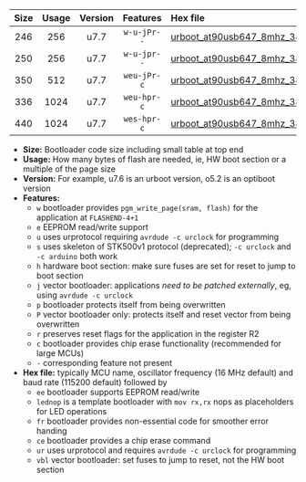|Size|Usage|Version|Features|Hex file|
|:-:|:-:|:-:|:-:|:--|
|246|256|u7.7|`w-u-jPr--`|[urboot_at90usb647_8mhz_38400bps_lednop_ur_vbl.hex](https://raw.githubusercontent.com/stefanrueger/urboot.hex/main/mcus/at90usb647/fcpu_8mhz/38400_bps/urboot_at90usb647_8mhz_38400bps_lednop_ur_vbl.hex)|
|250|256|u7.7|`w-u-jpr--`|[urboot_at90usb647_8mhz_38400bps_lednop_fr_ur_vbl.hex](https://raw.githubusercontent.com/stefanrueger/urboot.hex/main/mcus/at90usb647/fcpu_8mhz/38400_bps/urboot_at90usb647_8mhz_38400bps_lednop_fr_ur_vbl.hex)|
|350|512|u7.7|`weu-jPr-c`|[urboot_at90usb647_8mhz_38400bps_ee_lednop_fr_ce_ur_vbl.hex](https://raw.githubusercontent.com/stefanrueger/urboot.hex/main/mcus/at90usb647/fcpu_8mhz/38400_bps/urboot_at90usb647_8mhz_38400bps_ee_lednop_fr_ce_ur_vbl.hex)|
|336|1024|u7.7|`weu-hpr-c`|[urboot_at90usb647_8mhz_38400bps_ee_lednop_fr_ce_ur.hex](https://raw.githubusercontent.com/stefanrueger/urboot.hex/main/mcus/at90usb647/fcpu_8mhz/38400_bps/urboot_at90usb647_8mhz_38400bps_ee_lednop_fr_ce_ur.hex)|
|440|1024|u7.7|`wes-hpr-c`|[urboot_at90usb647_8mhz_38400bps_ee_lednop_fr_ce.hex](https://raw.githubusercontent.com/stefanrueger/urboot.hex/main/mcus/at90usb647/fcpu_8mhz/38400_bps/urboot_at90usb647_8mhz_38400bps_ee_lednop_fr_ce.hex)|

- **Size:** Bootloader code size including small table at top end
- **Usage:** How many bytes of flash are needed, ie, HW boot section or a multiple of the page size
- **Version:** For example, u7.6 is an urboot version, o5.2 is an optiboot version
- **Features:**
  + `w` bootloader provides `pgm_write_page(sram, flash)` for the application at `FLASHEND-4+1`
  + `e` EEPROM read/write support
  + `u` uses urprotocol requiring `avrdude -c urclock` for programming
  + `s` uses skeleton of STK500v1 protocol (deprecated); `-c urclock` and `-c arduino` both work
  + `h` hardware boot section: make sure fuses are set for reset to jump to boot section
  + `j` vector bootloader: applications *need to be patched externally*, eg, using `avrdude -c urclock`
  + `p` bootloader protects itself from being overwritten
  + `P` vector bootloader only: protects itself and reset vector from being overwritten
  + `r` preserves reset flags for the application in the register R2
  + `c` bootloader provides chip erase functionality (recommended for large MCUs)
  + `-` corresponding feature not present
- **Hex file:** typically MCU name, oscillator frequency (16 MHz default) and baud rate (115200 default) followed by
  + `ee` bootloader supports EEPROM read/write
  + `lednop` is a template bootloader with `mov rx,rx` nops as placeholders for LED operations
  + `fr` bootloader provides non-essential code for smoother error handing
  + `ce` bootloader provides a chip erase command
  + `ur` uses urprotocol and requires `avrdude -c urclock` for programming
  + `vbl` vector bootloader: set fuses to jump to reset, not the HW boot section
